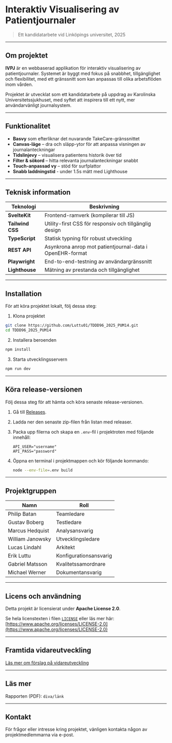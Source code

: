 # Interaktiv Visualisering av Patientjournaler

> Ett kandidatarbete vid Linköpings universitet, 2025

---

## Om projektet

**IVPJ** är en webbaserad applikation för interaktiv visualisering av patientjournaler. Systemet är byggt med fokus på snabbhet, tillgänglighet och flexibilitet, med ett gränssnitt som kan anpassas till olika arbetsflöden inom vården.

Projektet är utvecklat som ett kandidatarbete på uppdrag av Karolinska Universitetssjukhuset, med syftet att inspirera till ett nytt, mer användarvänligt journalsystem.

---

## Funktionalitet

* **Basvy** som efterliknar det nuvarande TakeCare-gränssnittet
* **Canvas-läge** – dra och släpp-ytor för att anpassa visningen av journalanteckningar
* **Tidslinjevy** – visualisera patientens historik över tid
* **Filter & sökord** – hitta relevanta journalanteckningar snabbt
* **Touch-anpassad vy** – stöd för surfplattor
* **Snabb laddningstid** - under 1.5s mätt med Lighthouse

---

## Teknisk information

| Teknologi        | Beskrivning                                              |
| ---------------- | -------------------------------------------------------- |
| **SvelteKit**    | Frontend-ramverk (kompilerar till JS)                    |
| **Tailwind CSS** | Utility-first CSS för responsiv och tillgänglig design   |
| **TypeScript**   | Statisk typning för robust utveckling                    |
| **REST API**     | Asynkrona anrop mot patientjournal-data i OpenEHR-format |
| **Playwright**   | End-to-end-testning av användargränssnitt                |
| **Lighthouse**   | Mätning av prestanda och tillgänglighet                  |

---

## Installation

För att köra projektet lokalt, följ dessa steg:

1. Klona projektet

```bash
git clone https://github.com/Luttu01/TDDD96_2025_PUM14.git
cd TDDD96_2025_PUM14
```

2. Installera beroenden

```bash
npm install
```

3. Starta utvecklingsservern

```bash
npm run dev
```

---

## Köra release-versionen
Följ dessa steg för att hämta och köra senaste release-versionen.

1. Gå till [Releases](https://github.com/Luttu01/TDDD96_2025_PUM14/releases).
2. Ladda ner den senaste zip-filen från listan med releaser.
3. Packa upp filerna och skapa en `.env`-fil i projektroten med följande innehåll:
   
   ```env
   API_USER="username"
   API_PASS="password"

4. Öppna en terminal i projektmappen och kör följande kommando:

   ```bash
   node --env-file=.env build
   ```
   
---

## Projektgruppen

| Namn             | Roll                   |
| ---------------- | ---------------------- |
| Philip Batan     | Teamledare             |
| Gustav Boberg    | Testledare             |
| Marcus Hedquist  | Analysansvarig         |
| William Janowsky | Utvecklingsledare      |
| Lucas Lindahl    | Arkitekt               |
| Erik Luttu       | Konfigurationsansvarig |
| Gabriel Matsson  | Kvalitetssamordnare    |
| Michael Werner   | Dokumentansvarig       |

---

## Licens och användning

Detta projekt är licensierat under **Apache License 2.0**.

Se hela licenstexten i filen [`LICENSE`](https://github.com/Luttu01/TDDD96_2025_PUM14/blob/main/LICENSE) eller läs mer här:  
[https://www.apache.org/licenses/LICENSE-2.0](https://www.apache.org/licenses/LICENSE-2.0)

---

## Framtida vidareutveckling
[Läs mer om förslag på vidareutveckling](https://github.com/Luttu01/TDDD96_2025_PUM14/blob/main/FUTURE_WORK.md)

---

## Läs mer

Rapporten (PDF): `diva/länk`

---

## Kontakt

För frågor eller intresse kring projektet, vänligen kontakta någon av projektmedlemmarna via e-post.
